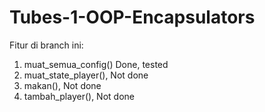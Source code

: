 # Tubes-1-OOP-Encapsulators

Fitur di branch ini:
1. muat_semua_config() Done, tested
2. muat_state_player(), Not done
3. makan(), Not done
4. tambah_player(), Not done